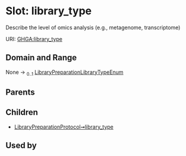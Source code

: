 
# Slot: library_type


Describe the level of omics analysis (e.g., metagenome, transcriptome)

URI: [GHGA:library_type](https://w3id.org/GHGA/library_type)


## Domain and Range

None &#8594;  <sub>0..1</sub> [LibraryPreparationLibraryTypeEnum](LibraryPreparationLibraryTypeEnum.md)

## Parents


## Children

 *  [LibraryPreparationProtocol➞library_type](LibraryPreparationProtocol_library_type.md)

## Used by

